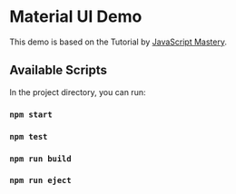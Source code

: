 # Material UI Demo

This demo is based on the Tutorial by [JavaScript Mastery](https://www.youtube.com/watch?v=Xoz31I1FuiY).

## Available Scripts

In the project directory, you can run:

### `npm start`

### `npm test`

### `npm run build`

### `npm run eject`